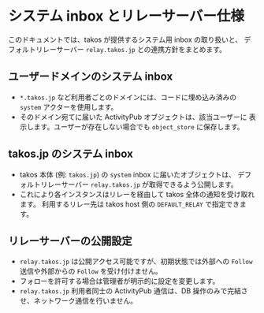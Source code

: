 # システム inbox とリレーサーバー仕様

このドキュメントでは、takos が提供するシステム用 inbox の取り扱いと、
デフォルトリレーサーバー `relay.takos.jp` との連携方針をまとめます。

## ユーザードメインのシステム inbox

- `*.takos.jp` など利用者ごとのドメインには、コードに埋め込み済みの `system`
  アクターを使用します。
- そのドメイン宛てに届いた ActivityPub オブジェクトは、該当ユーザーに
  表示します。ユーザーが存在しない場合でも `object_store` に保存します。

## takos.jp のシステム inbox

- takos 本体 (例: `takos.jp`) の `system` inbox に届いたオブジェクトは、
  デフォルトリレーサーバー `relay.takos.jp` が取得できるよう公開します。
- これにより各インスタンスはリレーを経由して takos 全体の通知を受け取れます。
  利用するリレー先は takos host 側の `DEFAULT_RELAY` で指定できます。

## リレーサーバーの公開設定

- `relay.takos.jp` は公開アクセス可能ですが、初期状態では外部への `Follow`
  送信や外部からの `Follow` を受け付けません。
- フォローを許可する場合は管理者が明示的に設定を変更します。
- `relay.takos.jp` 利用者同士の ActivityPub 通信は、DB
  操作のみで完結させ、ネットワーク通信を行いません。
